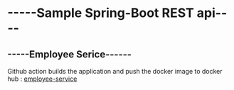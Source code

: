 # -----Sample Spring-Boot REST api----
## -----Employee Serice------

Github action builds the application and push the docker image to docker hub : [employee-service](https://hub.docker.com/repository/docker/debayanc/employee-service/general) 
